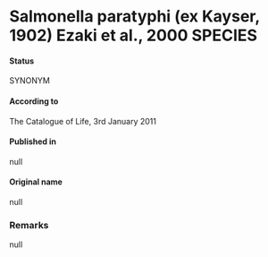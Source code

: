 # Salmonella paratyphi (ex Kayser, 1902) Ezaki et al., 2000 SPECIES

#### Status
SYNONYM

#### According to
The Catalogue of Life, 3rd January 2011

#### Published in
null

#### Original name
null

### Remarks
null